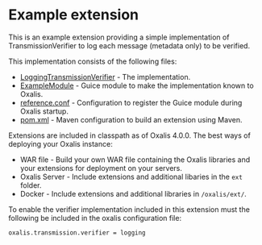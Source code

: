 # Example extension

This is an example extension providing a simple implementation of TransmissionVerifier to log each message (metadata only) to be verified.

This implementation consists of the following files:

* [LoggingTransmissionVerifier](src/main/java/network/oxalis/ext/example/LoggingTransmissionVerifier.java) - The implementation.
* [ExampleModule](src/main/java/network/oxalis/ext/example/ExampleModule.java) - Guice module to make the implementation known to Oxalis.
* [reference.conf](src/main/resources/reference.conf) - Configuration to register the Guice module during Oxalis startup.
* [pom.xml](pom.xml) - Maven configuration to build an extension using Maven.

Extensions are included in classpath as of Oxalis 4.0.0.
The best ways of deploying your Oxalis instance:

* WAR file - Build your own WAR file containing the Oxalis libraries and your extensions for deployment on your servers.
* Oxalis Server - Include extensions and additional libaries in the `ext` folder.
* Docker - Include extensions and additional libraries in `/oxalis/ext/`.

To enable the verifier implementation included in this extension must the following be included in the oxalis configuration file:

```properties
oxalis.transmission.verifier = logging
``` 